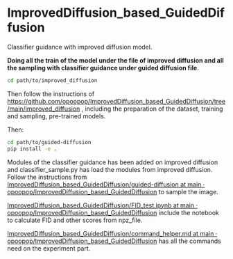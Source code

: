 # ImprovedDiffusion_based_GuidedDiffusion
Classifier guidance with improved diffusion model.

**Doing all the train of the model under the file of improved diffusion and all the sampling with classifier guidance under guided diffusion file**.

```bash
cd path/to/improved_diffusion
```

Then follow the instructions of https://github.com/opoopop/ImprovedDiffusion_based_GuidedDiffusion/tree/main/improved_diffusion , including the preparation of the dataset, training and sampling, pre-trained models.

Then:

```bash
cd path/to/guided-diffusion
pip install -e .
```


Modules of the classifier guidance has been  added on improved diffusion and classifier_sample.py  has load the modules from improved diffusion. Follow the instructions from [ImprovedDiffusion_based_GuidedDiffusion/guided-diffusion at main · opoopop/ImprovedDiffusion_based_GuidedDiffusion](https://github.com/opoopop/ImprovedDiffusion_based_GuidedDiffusion/tree/main/guided-diffusion) to sample the image. 



[ImprovedDiffusion_based_GuidedDiffusion/FID_test.ipynb at main · opoopop/ImprovedDiffusion_based_GuidedDiffusion](https://github.com/opoopop/ImprovedDiffusion_based_GuidedDiffusion/blob/main/FID_test.ipynb) include the notebook to calculate FID and other scores from npz_file.



[ImprovedDiffusion_based_GuidedDiffusion/command_helper.md at main · opoopop/ImprovedDiffusion_based_GuidedDiffusion](https://github.com/opoopop/ImprovedDiffusion_based_GuidedDiffusion/blob/main/command_helper.md) has all the commands need on the experiment part.

